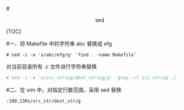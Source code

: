 #<center>sed</center>

[TOC]

#一、将 Makefile 中的字符串 abc 替换成 efg

```shell
# sed -i -e 's/abc/efg/g' `find . -name Makefile`
```

对当前目录所有 .c 文件进行字符串替换

```powershell
# sed -i -e 's/src_string/dest_string/g' `grep -rl src_string ./`
```

#二、在 vim 中，对指定行数范围，采用 sed 替换

```shell
:100,130s/src_str/dest_str/g
```

